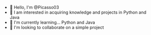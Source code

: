 - 👋 Hello, I'm @Picasso03
- 👀 I am interested in acquiring knowledge and projects in Python and Java
- 🌱 I'm currently learning... Python and Java
- 💞️ I'm looking to collaborate on a simple project

<!---
Picasso03/Picasso03 es un repositorio ✨ especial ✨ porque su `README.md` (este archivo) aparece en su perfil de GitHub.
Puede hacer clic en el enlace Vista previa para ver los cambios.
--->
